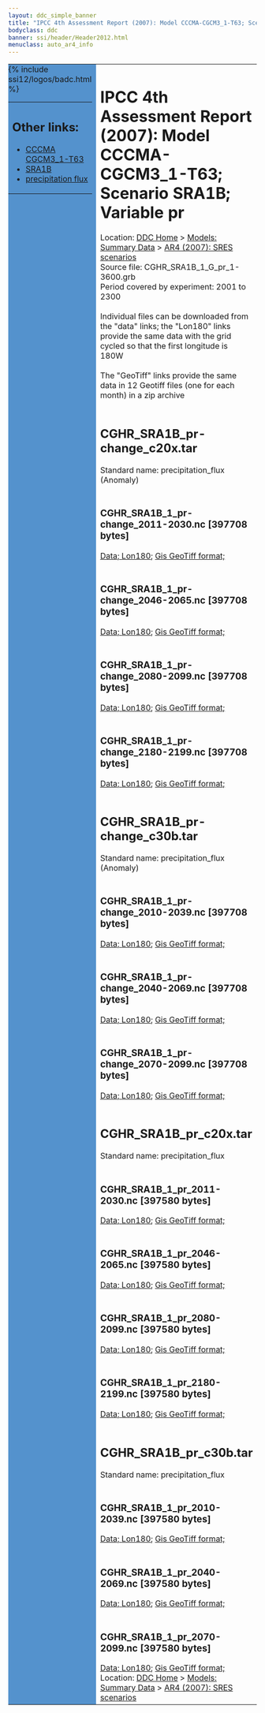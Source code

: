 ```yaml
---
layout: ddc_simple_banner
title: "IPCC 4th Assessment Report (2007): Model CCCMA-CGCM3_1-T63; Scenario SRA1B; Variable pr"
bodyclass: ddc
banner: ssi/header/Header2012.html
menuclass: auto_ar4_info
---
```



<table width="100%" border="0" cellspacing="0" cellpadding="0" style="border-collapse: collapse;">
<tr style="margin:0;padding:0;border:0;">
<td style="margin:0;padding:0;border:0;height:1pt;width:150pt;background:#5492CD;" valign="top" >

<div id="lh-col2" class="auto_ar4_info">
<table class="menumain" bgcolor="#5492CD" cellspacing="0" width="100%" border="0">
<tr><td>
<h2> Other links:</h2>
<ul>
<li><a href="/auto/ar4/model-CCCMA-CGCM3_1-T63.html">CCCMA<br/>CGCM3_1-T63</a></li>
<li><a href="/auto/ar4/scenario-SRA1B.html">SRA1B</a></li>
<li><a href="/auto/ar4/var-precipitation_flux.html">precipitation flux</a></li>
</ul>
</td></tr>
{% include ssi12/logos/badc.html %}
</table>
</div>
</td>
<td><h1>IPCC 4th Assessment Report (2007): Model CCCMA-CGCM3_1-T63; Scenario SRA1B; Variable pr</h1>

<!-- Breadcrumb1 -->
<div id="breadcrumb1" align="left">
Location: <a href="/index.html">DDC Home</a> > <a href="/sim/gcm_clim/">Models: Summary Data</a>
> <a href="/sim/gcm_clim/SRES_AR4/index.html">AR4 (2007): SRES scenarios</a>
</div>
<!-- End of Breadcrumb1 -->Source file: CGHR_SRA1B_1_G_pr_1-3600.grb
<br/>
Period covered by experiment: 2001 to 2300<br/>
<br/>Individual files can be downloaded from the "data" links; the "Lon180" links provide the same data
         with the grid cycled so that the first longitude is 180W<br/>
<br/>The "GeoTiff" links provide the same data in 12 Geotiff files (one for each month)
          in a zip archive<br/>
<br/><h2>CGHR_SRA1B_pr-change_c20x.tar</h2>
Standard name: precipitation_flux (Anomaly)<br>
<br/><h3>CGHR_SRA1B_1_pr-change_2011-2030.nc [397708 bytes]</h3>
<a href="/cgi-bin/downl/ar4_nc/pr/CGHR_SRA1B_1_pr-change_2011-2030.nc">Data; </a><a href="/cgi-bin/downl/ar4_nc/pr/CGHR_SRA1B_1_pr-change_2011-2030.cyto180.nc"> Lon180</a>; <a href="/cgi-bin/downl/ar4_tif/pr/CGHR_SRA1B_1_pr-change_2011-2030.zip">Gis GeoTiff format; </a><br/>
<br/><h3>CGHR_SRA1B_1_pr-change_2046-2065.nc [397708 bytes]</h3>
<a href="/cgi-bin/downl/ar4_nc/pr/CGHR_SRA1B_1_pr-change_2046-2065.nc">Data; </a><a href="/cgi-bin/downl/ar4_nc/pr/CGHR_SRA1B_1_pr-change_2046-2065.cyto180.nc"> Lon180</a>; <a href="/cgi-bin/downl/ar4_tif/pr/CGHR_SRA1B_1_pr-change_2046-2065.zip">Gis GeoTiff format; </a><br/>
<br/><h3>CGHR_SRA1B_1_pr-change_2080-2099.nc [397708 bytes]</h3>
<a href="/cgi-bin/downl/ar4_nc/pr/CGHR_SRA1B_1_pr-change_2080-2099.nc">Data; </a><a href="/cgi-bin/downl/ar4_nc/pr/CGHR_SRA1B_1_pr-change_2080-2099.cyto180.nc"> Lon180</a>; <a href="/cgi-bin/downl/ar4_tif/pr/CGHR_SRA1B_1_pr-change_2080-2099.zip">Gis GeoTiff format; </a><br/>
<br/><h3>CGHR_SRA1B_1_pr-change_2180-2199.nc [397708 bytes]</h3>
<a href="/cgi-bin/downl/ar4_nc/pr/CGHR_SRA1B_1_pr-change_2180-2199.nc">Data; </a><a href="/cgi-bin/downl/ar4_nc/pr/CGHR_SRA1B_1_pr-change_2180-2199.cyto180.nc"> Lon180</a>; <a href="/cgi-bin/downl/ar4_tif/pr/CGHR_SRA1B_1_pr-change_2180-2199.zip">Gis GeoTiff format; </a><br/>
<br/><h2>CGHR_SRA1B_pr-change_c30b.tar</h2>
Standard name: precipitation_flux (Anomaly)<br>
<br/><h3>CGHR_SRA1B_1_pr-change_2010-2039.nc [397708 bytes]</h3>
<a href="/cgi-bin/downl/ar4_nc/pr/CGHR_SRA1B_1_pr-change_2010-2039.nc">Data; </a><a href="/cgi-bin/downl/ar4_nc/pr/CGHR_SRA1B_1_pr-change_2010-2039.cyto180.nc"> Lon180</a>; <a href="/cgi-bin/downl/ar4_tif/pr/CGHR_SRA1B_1_pr-change_2010-2039.zip">Gis GeoTiff format; </a><br/>
<br/><h3>CGHR_SRA1B_1_pr-change_2040-2069.nc [397708 bytes]</h3>
<a href="/cgi-bin/downl/ar4_nc/pr/CGHR_SRA1B_1_pr-change_2040-2069.nc">Data; </a><a href="/cgi-bin/downl/ar4_nc/pr/CGHR_SRA1B_1_pr-change_2040-2069.cyto180.nc"> Lon180</a>; <a href="/cgi-bin/downl/ar4_tif/pr/CGHR_SRA1B_1_pr-change_2040-2069.zip">Gis GeoTiff format; </a><br/>
<br/><h3>CGHR_SRA1B_1_pr-change_2070-2099.nc [397708 bytes]</h3>
<a href="/cgi-bin/downl/ar4_nc/pr/CGHR_SRA1B_1_pr-change_2070-2099.nc">Data; </a><a href="/cgi-bin/downl/ar4_nc/pr/CGHR_SRA1B_1_pr-change_2070-2099.cyto180.nc"> Lon180</a>; <a href="/cgi-bin/downl/ar4_tif/pr/CGHR_SRA1B_1_pr-change_2070-2099.zip">Gis GeoTiff format; </a><br/>
<br/><h2>CGHR_SRA1B_pr_c20x.tar</h2>
Standard name: precipitation_flux<br>
<br/><h3>CGHR_SRA1B_1_pr_2011-2030.nc [397580 bytes]</h3>
<a href="/cgi-bin/downl/ar4_nc/pr/CGHR_SRA1B_1_pr_2011-2030.nc">Data; </a><a href="/cgi-bin/downl/ar4_nc/pr/CGHR_SRA1B_1_pr_2011-2030.cyto180.nc"> Lon180</a>; <a href="/cgi-bin/downl/ar4_tif/pr/CGHR_SRA1B_1_pr_2011-2030.zip">Gis GeoTiff format; </a><br/>
<br/><h3>CGHR_SRA1B_1_pr_2046-2065.nc [397580 bytes]</h3>
<a href="/cgi-bin/downl/ar4_nc/pr/CGHR_SRA1B_1_pr_2046-2065.nc">Data; </a><a href="/cgi-bin/downl/ar4_nc/pr/CGHR_SRA1B_1_pr_2046-2065.cyto180.nc"> Lon180</a>; <a href="/cgi-bin/downl/ar4_tif/pr/CGHR_SRA1B_1_pr_2046-2065.zip">Gis GeoTiff format; </a><br/>
<br/><h3>CGHR_SRA1B_1_pr_2080-2099.nc [397580 bytes]</h3>
<a href="/cgi-bin/downl/ar4_nc/pr/CGHR_SRA1B_1_pr_2080-2099.nc">Data; </a><a href="/cgi-bin/downl/ar4_nc/pr/CGHR_SRA1B_1_pr_2080-2099.cyto180.nc"> Lon180</a>; <a href="/cgi-bin/downl/ar4_tif/pr/CGHR_SRA1B_1_pr_2080-2099.zip">Gis GeoTiff format; </a><br/>
<br/><h3>CGHR_SRA1B_1_pr_2180-2199.nc [397580 bytes]</h3>
<a href="/cgi-bin/downl/ar4_nc/pr/CGHR_SRA1B_1_pr_2180-2199.nc">Data; </a><a href="/cgi-bin/downl/ar4_nc/pr/CGHR_SRA1B_1_pr_2180-2199.cyto180.nc"> Lon180</a>; <a href="/cgi-bin/downl/ar4_tif/pr/CGHR_SRA1B_1_pr_2180-2199.zip">Gis GeoTiff format; </a><br/>
<br/><h2>CGHR_SRA1B_pr_c30b.tar</h2>
Standard name: precipitation_flux<br>
<br/><h3>CGHR_SRA1B_1_pr_2010-2039.nc [397580 bytes]</h3>
<a href="/cgi-bin/downl/ar4_nc/pr/CGHR_SRA1B_1_pr_2010-2039.nc">Data; </a><a href="/cgi-bin/downl/ar4_nc/pr/CGHR_SRA1B_1_pr_2010-2039.cyto180.nc"> Lon180</a>; <a href="/cgi-bin/downl/ar4_tif/pr/CGHR_SRA1B_1_pr_2010-2039.zip">Gis GeoTiff format; </a><br/>
<br/><h3>CGHR_SRA1B_1_pr_2040-2069.nc [397580 bytes]</h3>
<a href="/cgi-bin/downl/ar4_nc/pr/CGHR_SRA1B_1_pr_2040-2069.nc">Data; </a><a href="/cgi-bin/downl/ar4_nc/pr/CGHR_SRA1B_1_pr_2040-2069.cyto180.nc"> Lon180</a>; <a href="/cgi-bin/downl/ar4_tif/pr/CGHR_SRA1B_1_pr_2040-2069.zip">Gis GeoTiff format; </a><br/>
<br/><h3>CGHR_SRA1B_1_pr_2070-2099.nc [397580 bytes]</h3>
<a href="/cgi-bin/downl/ar4_nc/pr/CGHR_SRA1B_1_pr_2070-2099.nc">Data; </a><a href="/cgi-bin/downl/ar4_nc/pr/CGHR_SRA1B_1_pr_2070-2099.cyto180.nc"> Lon180</a>; <a href="/cgi-bin/downl/ar4_tif/pr/CGHR_SRA1B_1_pr_2070-2099.zip">Gis GeoTiff format; </a><br/>
<!-- Breadcrumb2 -->
<div id="breadcrumb2" align="left">
Location: <a href="/index.html">DDC Home</a> > <a href="/sim/gcm_clim/">Models: Summary Data</a>
> <a href="/sim/gcm_clim/SRES_AR4/index.html">AR4 (2007): SRES scenarios</a>
</div>
<!-- End of Breadcrumb2 --></td></tr></table>
